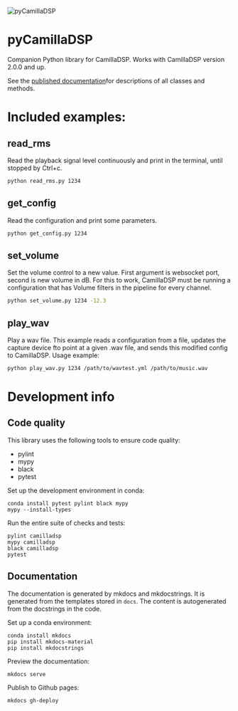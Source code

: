 ![pyCamillaDSP](https://github.com/HEnquist/pycamilladsp/workflows/pyCamillaDSP/badge.svg)

# pyCamillaDSP
Companion Python library for CamillaDSP.
Works with CamillaDSP version 2.0.0 and up.

See the [published documentation](https://henquist.github.io/pycamilladsp/)for descriptions of all classes and methods.


# Included examples:

## read_rms
Read the playback signal level continuously and print in the terminal, until stopped by Ctrl+c. 
```sh
python read_rms.py 1234
```

## get_config
Read the configuration and print some parameters. 
```sh
python get_config.py 1234
```

## set_volume
Set the volume control to a new value. First argument is websocket port, second is new volume in dB.
For this to work, CamillaDSP must be running a configuration that has Volume filters in the pipeline for every channel.
```sh
python set_volume.py 1234 -12.3
```

## play_wav
Play a wav file. This example reads a configuration from a file, updates the capture device fto point at a given .wav file, and sends this modified config to CamillaDSP.
Usage example:
```sh
python play_wav.py 1234 /path/to/wavtest.yml /path/to/music.wav
```

# Development info
## Code quality
This library uses the following tools to ensure code quality:
- pylint
- mypy
- black
- pytest

Set up the development environment in conda:

```console
conda install pytest pylint black mypy
mypy --install-types
```

Run the entire suite of checks and tests:
```console
pylint camilladsp
mypy camilladsp 
black camilladsp
pytest
```

## Documentation
The documentation is generated by mkdocs and mkdocstrings.
It is generated from the templates stored in `docs`.
The content is autogenerated from the docstrings in the code.

Set up a conda environment:
```console
conda install mkdocs
pip install mkdocs-material
pip install mkdocstrings
```

Preview the documentation:

```console
mkdocs serve
````

Publish to Github pages:
```console
mkdocs gh-deploy
```